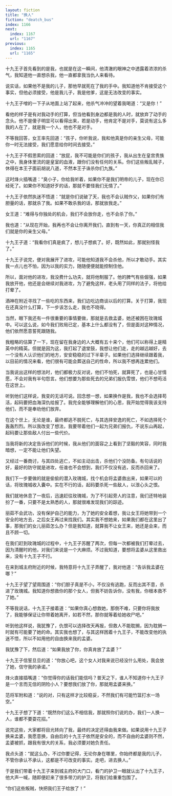 ```yaml
---
layout: fiction
title: "换人"
fiction: "deatch_bus"
index: 1166
next:
  index: 1167
  url: "1167"
previous:
  index: 1165
  url: "1165"
---
```

十九王子首先看到的是我，也就是在这一瞬间，他清澈的眼神之中透露着浓浓的杀气，我知道他一直想杀我，他一直都拿我当仇人来看待。

说实话，如果他不是我的儿子，那他早就死在了我的手中。我知道他不肯接受这个事实，但他必须接受，他是我儿子，我是他爹，这是无法改变的事实。

十九王子噌的一下子从地面上站了起来，他杀气冲冲的望着我喝道：“又是你！”

看他的样子是有对我动手的打算，但当他看到身边都是我的人时，就放弃了动手的念头。他不是傻子明显可以看得出来，若是动手，他肯定不是对手，莫说有这么多我的人在了，就是我一个人，他也不是对手。

不等我回答，女王率先回道：“孩子，你听我说，我和他真是你的亲生父母，可能你一时无法接受，我们愿意给你时间去接受。”

十九王子不假思索的回道：“放屁，我不可能是你们的孩子，我从出生在皇宫贵族之中，我身体里流的是皇室的血液，跟你们没有任何的关系。你们这些叛乱贼子，休得在本王子面前胡说八道，不然本王子诛杀你们九族。”

这时烽火插嘴道：“臭小子，你给我听着，如果你不是我们明帝的儿子，现在你已经死了。如果你不知道好歹的话，那就不要怪我们无情了。”

十九王子依然执迷不悟道：“就是你们说破了天，我也不会认贼作父，如果你们有胆量的话，那就杀了我。如果不敢杀我的话，那就放我走。”

女王道：“难得与你独处的机会，我们不会放你走，也不会杀了你。”

我也道：“从现在开始，我再也不会让你离开我们，直到有一天，你真正的相信我们就是你的亲生父母。”

十九王子道：“我看你们真是疯了，想儿子想疯了。好，既然如此，那就别怪我了。”

十九王子说完，便对我展开了进攻，可能他知道我不会杀他，所以才敢动手。其实我一点儿也不怕，因为以我的实力，随随便便就能控制住他。

所以，面对他的进攻，我没费什么功夫，就将他制服了。他的脾气有些倔强，如果我放开他，他还是会继续对我进攻，为了避免这样，老头用了同样的法子，将他给打晕了。

酒神在附近寻找了一些吃的东西来，我们边吃边商谈以后的打算。关于打算，我现在还真没什么打算，下一步该怎么走，我也不晓得。

当然，眼下我还有一件很重要的事情要做，那就是去救孟婆，她还被困在玫瑰城中。可以这么说，如今我们败局已定，基本上什么都没有了，但是面对这种情况，他们依然愿意誓死跟随我。

我粗略的估算了一下，现在留在我身边的人大概有五十来个，他们可以称得上是精英中的精英。但就是因为这，我打起了退堂鼓，我想让他们走，走的越远越好，去一个没有人认识他们的地方，安安稳稳的过下半辈子。如果他们选择继续跟着我，以目前的情况来看，他们很有可能会葬送自己的性命，所以我不想再连累他们。

当我说出这样的想法时，他们都极力反对说，他们不怕死，就算死了，也是心甘情愿，不会对我有半句怨言。他们想要为那些死去的兄弟们报仇雪恨，他们不想苟活在这世上。

听到他们这样说，我变的无话可说。回念想一想，如果换作是我，我也不会选择苟活，起码要把血海深仇给报了。我完全能够理解他们的心思，我开始觉得我该支持他们，而不是奉劝他们放弃。

在这个世上，无论是谁，最终都逃不脱死亡，与其选择安逸的死亡，不如选择死个轰轰烈烈。所以我改变了想法，我要带着他们一起为兄弟们报仇，不说东山再起，起码要让那些敌人付出一些代价。

当我将新的决定告诉他们的时候，我从他们的面容之上看到了坚毅的笑容，同时我暗想，一定不能让他们失望。

又经过一番商讨，与其四处逃亡，不如主动出击，杀他们个没防备。有句话说的好，最好的防守就是进攻，任谁也不会想到，我们不仅没有逃，反而杀回来了。

我们下一步要做的就是偷偷的潜入玫瑰城，找个机会将孟婆救出来，如果可以的话，将玫瑰城收入囊中。实在不行的话，起码要杀死一些敌人，以泄心头之恨。

我们就地休息了一夜后，迅速赶往玫瑰城，为了不引起旁人的注意，我们还特地装扮了一番，只要不是太熟悉的人，那就很难发现我们的踪迹。

丽茹不会武功，没有保护自己的能力，为了她的安全着想，我让女王将她带到一个安全的地方去，之后女王再过来找我们。其实我不想她来，如果我们都在这里出了事，那我们的女儿丽茹怎么办？但是我知道，就算我不让女王来，她还是会来，而且不顾一切。

在我们赶到玫瑰城的过程中，十九王子苏醒了两次，但每一次都被我们打晕过去，因为清醒时的他，对我们来说是一个大麻烦。不过我知道，要想将孟婆从这里救出来，没有十九王子不行。

在来到城主府附近的时候，我特意将十九王子弄醒了，我对他道：“告诉我孟婆在哪？”

十九王子望了望周围道：“你们胆子真是不小，不仅没有逃跑，反而出其不意，杀进了玫瑰城。我知道你想救你的那个女人，但我不妨告诉你，没有我，你根本救不了她。”

不等我说话，十九王子接着道：“如果你真心想救她，那倒不难，只要你将我放了，我能够保证让你带着她离开，如若不然，那你就等着给她收尸吧。”

听到他这样说，我犹豫了，仇恨可以选择改天再报，但救人不能耽搁，因为耽搁一时就有可能要了她的命。其实我也想了，与其这样困着十九王子，不能改变他的执迷不悟，所以不如用他的自由换来我的孟婆。

我犹豫了下，然后道：“如果我放了你，你真肯放了孟婆？”

十九王子信誓旦旦的道：“你放心吧，这个女人对我来说已经没什么用处，我会放了她，信守我的承诺。”

烽火直接插嘴道：“你觉得你的话我们能信吗？普天之下，谁人不知道你十九王子是一个言而无信的阴险小人？要想我们放了你，那就用孟婆来换。”

范将军附和道：“说的对，只有这样才比较稳妥，不然我们有可能竹篮打水一场空。”

十九王子想了下道：“既然你们这么不相信我，那就照你们说的办，我们一人换一人，谁都不要耍花招。”

说完这些，大家都将目光转向了我，最终的决定还得由我来做。如果说用十九王子换来孟婆，我愿意换，自由后的十九王子依然是安全的，而不自由的孟婆则不然，孟婆被抓，跟我有很大的关系，我必须要对她负责任。

我点头道：“就这么办，不过你要记得，无论你身在哪里，你始终都是我的儿子，不管你承认不承认，这都是不可改变的事实。走吧，进去换人。”

于是我们带着十九王子来到城主府的大门口，看门的护卫一眼就认出了十九王子，他大声一喊，随即便赶来了很多带刀的护卫，将我们给重重包围了。

“你们这些叛贼，快把我们王子给放了！”